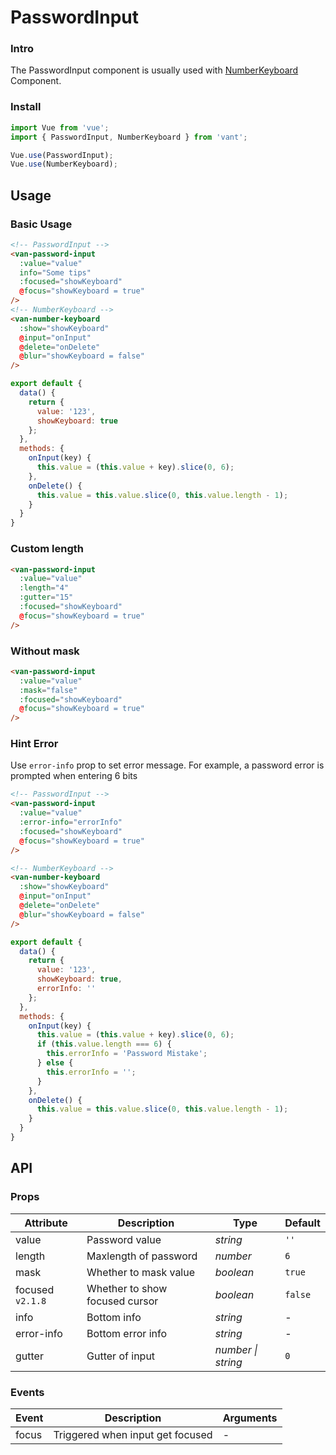 # PasswordInput

### Intro

The PasswordInput component is usually used with [NumberKeyboard](#/en-US/number-keyboard) Component.

### Install

```js
import Vue from 'vue';
import { PasswordInput, NumberKeyboard } from 'vant';

Vue.use(PasswordInput);
Vue.use(NumberKeyboard);
```

## Usage

### Basic Usage

```html
<!-- PasswordInput -->
<van-password-input
  :value="value"
  info="Some tips"
  :focused="showKeyboard"
  @focus="showKeyboard = true"
/>
<!-- NumberKeyboard -->
<van-number-keyboard
  :show="showKeyboard"
  @input="onInput"
  @delete="onDelete"
  @blur="showKeyboard = false"
/>
```

```js
export default {
  data() {
    return {
      value: '123',
      showKeyboard: true
    };
  },
  methods: {
    onInput(key) {
      this.value = (this.value + key).slice(0, 6);
    },
    onDelete() {
      this.value = this.value.slice(0, this.value.length - 1);
    }
  }
}
```

### Custom length

```html
<van-password-input
  :value="value"
  :length="4"
  :gutter="15"
  :focused="showKeyboard"
  @focus="showKeyboard = true"
/>
```

### Without mask

```html
<van-password-input
  :value="value"
  :mask="false"
  :focused="showKeyboard"
  @focus="showKeyboard = true"
/>
```

### Hint Error

Use `error-info` prop to set error message. For example, a password error is prompted when entering 6 bits

```html
<!-- PasswordInput -->
<van-password-input
  :value="value"
  :error-info="errorInfo"
  :focused="showKeyboard"
  @focus="showKeyboard = true"
/>

<!-- NumberKeyboard -->
<van-number-keyboard
  :show="showKeyboard"
  @input="onInput"
  @delete="onDelete"
  @blur="showKeyboard = false"
/>
```

```js
export default {
  data() {
    return {
      value: '123',
      showKeyboard: true,
      errorInfo: ''
    };
  },
  methods: {
    onInput(key) {
      this.value = (this.value + key).slice(0, 6);
      if (this.value.length === 6) {
        this.errorInfo = 'Password Mistake';
      } else {
        this.errorInfo = '';
      }
    },
    onDelete() {
      this.value = this.value.slice(0, this.value.length - 1);
    }
  }
}
```
## API

### Props

| Attribute | Description | Type | Default |
|------|------|------|------|
| value | Password value | *string* | `''` |
| length | Maxlength of password | *number* | `6` |
| mask | Whether to mask value | *boolean* | `true` |
| focused `v2.1.8` | Whether to show focused cursor | *boolean* | `false` |
| info | Bottom info | *string* | - |
| error-info | Bottom error info | *string* | - |
| gutter | Gutter of input | *number \| string* | `0` |

### Events

| Event | Description | Arguments |
|------|------|------|
| focus | Triggered when input get focused | - |
